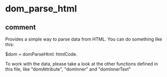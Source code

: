 # dom_parse_html
## comment
 
 Provides a simple way to parse data from HTML.
 You can do something like this:

 $dom = domParseHtml: htmlCode.

 To work with the data, please take a look at the other functions defined in this file, like "domAttribute", "domInner" and "domInnerText"